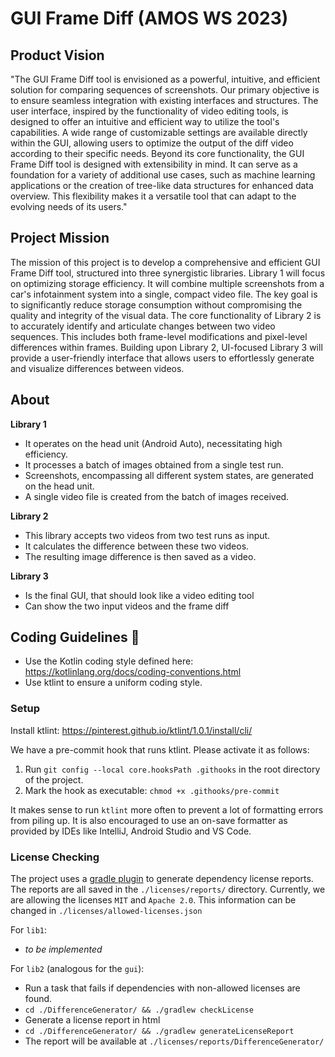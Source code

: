 # GUI Frame Diff  (AMOS WS 2023)

## Product Vision
"The GUI Frame Diff tool is envisioned as a powerful, intuitive, and efficient solution for comparing sequences of screenshots. Our primary objective is to ensure seamless integration with existing interfaces and structures. 
The user interface, inspired by the functionality of video editing tools, is designed to offer an intuitive and efficient way to utilize the tool's capabilities. A wide range of customizable settings are available directly within the GUI, allowing users to optimize the output of the diff video according to their specific needs.
Beyond its core functionality, the GUI Frame Diff tool is designed with extensibility in mind. It can serve as a foundation for a variety of additional use cases, such as machine learning applications or the creation of tree-like data structures for enhanced data overview. This flexibility makes it a versatile tool that can adapt to the evolving needs of its users."

## Project Mission
The mission of this project is to develop a comprehensive and efficient GUI Frame Diff tool, structured into three synergistic libraries. Library 1 will focus on optimizing storage efficiency. It will combine multiple screenshots from a car's infotainment system into a single, compact video file. The key goal is to significantly reduce storage consumption without compromising the quality and integrity of the visual data. The core functionality of Library 2 is to accurately identify and articulate changes between two video sequences. This includes both frame-level modifications and pixel-level differences within frames. Building upon Library 2, UI-focused Library 3 will provide a user-friendly interface that allows users to effortlessly generate and visualize differences between videos. 

## About

**Library 1**

- It operates on the head unit (Android Auto), necessitating high efficiency.
- It processes a batch of images obtained from a single test run.
- Screenshots, encompassing all different system states, are generated on the head unit.
- A single video file is created from the batch of images received.

**Library 2**

- This library accepts two videos from two test runs as input.
- It calculates the difference between these two videos.
- The resulting image difference is then saved as a video.

**Library 3**
- Is the final GUI, that should look like a video editing tool  
- Can show the two input videos and the frame diff 

## Coding Guidelines 💅

- Use the Kotlin coding style defined here: https://kotlinlang.org/docs/coding-conventions.html
- Use ktlint to ensure a uniform coding style.

### Setup 

Install ktlint: https://pinterest.github.io/ktlint/1.0.1/install/cli/

We have a pre-commit hook that runs ktlint. Please activate it as follows:
1. Run `git config --local core.hooksPath .githooks` in the root directory of the project.
2. Mark the hook as executable: `chmod +x .githooks/pre-commit`

It makes sense to run `ktlint` more often to prevent a lot of formatting errors from piling up.
It is also encouraged to use an on-save formatter as provided by IDEs like IntelliJ, Android Studio and VS Code.

### License Checking

The project uses a [gradle plugin](https://github.com/jk1/Gradle-License-Report) to generate
dependency license reports. The reports are all saved in the `./licenses/reports/` directory.
Currently, we are allowing the licenses `MIT` and `Apache 2.0`. This information can be changed
in `./licenses/allowed-licenses.json`

For `lib1`:
- *to be implemented*

For `lib2` (analogous for the `gui`):
- Run a task that fails if dependencies with non-allowed licenses are found.
- `cd ./DifferenceGenerator/ && ./gradlew checkLicense`
- Generate a license report in html
- `cd ./DifferenceGenerator/ && ./gradlew generateLicenseReport`
- The report will be available at `./licenses/reports/DifferenceGenerator/`


